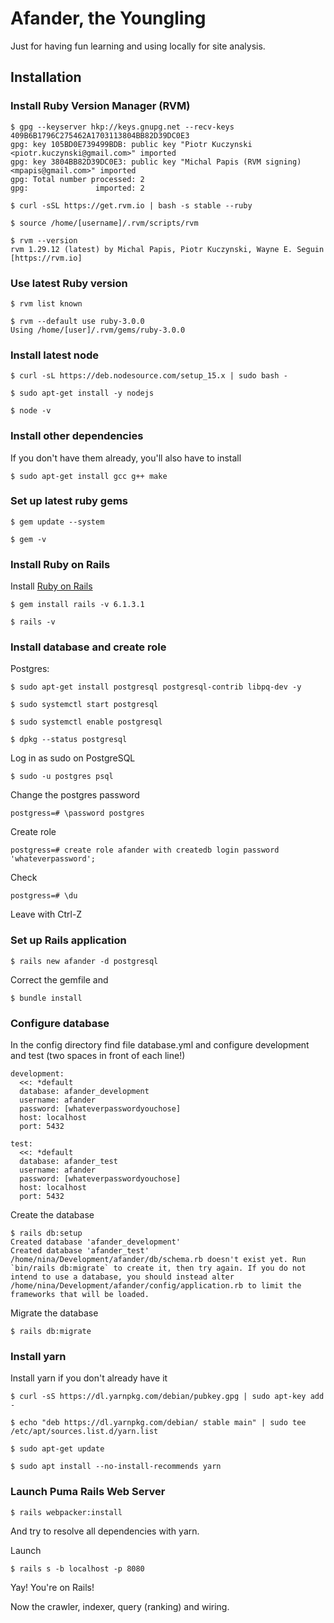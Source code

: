 # Afander,  the Youngling

Just for having fun learning and using locally for site analysis.

## Installation

### Install Ruby Version Manager (RVM)

    $ gpg --keyserver hkp://keys.gnupg.net --recv-keys 409B6B1796C275462A1703113804BB82D39DC0E3 
    gpg: key 105BD0E739499BDB: public key "Piotr Kuczynski <piotr.kuczynski@gmail.com>" imported
    gpg: key 3804BB82D39DC0E3: public key "Michal Papis (RVM signing) <mpapis@gmail.com>" imported
    gpg: Total number processed: 2
    gpg:               imported: 2

    $ curl -sSL https://get.rvm.io | bash -s stable --ruby

    $ source /home/[username]/.rvm/scripts/rvm

    $ rvm --version
    rvm 1.29.12 (latest) by Michal Papis, Piotr Kuczynski, Wayne E. Seguin [https://rvm.io]

### Use latest Ruby version

    $ rvm list known

    $ rvm --default use ruby-3.0.0
    Using /home/[user]/.rvm/gems/ruby-3.0.0

### Install latest node

    $ curl -sL https://deb.nodesource.com/setup_15.x | sudo bash -

    $ sudo apt-get install -y nodejs

    $ node -v

### Install other dependencies

If you don't have them already, you'll also have to install 

    $ sudo apt-get install gcc g++ make

### Set up latest ruby gems

    $ gem update --system

    $ gem -v

### Install Ruby on Rails

Install [Ruby on Rails](https://rubygems.org/gems/rails/versions)

    $ gem install rails -v 6.1.3.1

    $ rails -v

### Install database and create role

Postgres:

    $ sudo apt-get install postgresql postgresql-contrib libpq-dev -y

    $ sudo systemctl start postgresql

    $ sudo systemctl enable postgresql

    $ dpkg --status postgresql

Log in as sudo on PostgreSQL

    $ sudo -u postgres psql

Change the postgres password

    postgress=# \password postgres

Create role

    postgress=# create role afander with createdb login password 'whateverpassword';

Check

    postgress=# \du

Leave with Ctrl-Z

### Set up Rails application

    $ rails new afander -d postgresql

Correct the gemfile and

    $ bundle install

### Configure database

In the config directory find file database.yml and configure development and test (two spaces in front of each line!)

    development:
      <<: *default
      database: afander_development
      username: afander
      password: [whateverpasswordyouchose]
      host: localhost
      port: 5432

    test:
      <<: *default
      database: afander_test
      username: afander
      password: [whateverpasswordyouchose]
      host: localhost
      port: 5432

Create the database

    $ rails db:setup
    Created database 'afander_development'
    Created database 'afander_test'
    /home/nina/Development/afander/db/schema.rb doesn't exist yet. Run `bin/rails db:migrate` to create it, then try again. If you do not intend to use a database, you should instead alter /home/nina/Development/afander/config/application.rb to limit the frameworks that will be loaded.

Migrate the database

    $ rails db:migrate

### Install yarn

Install yarn if you don't already have it

    $ curl -sS https://dl.yarnpkg.com/debian/pubkey.gpg | sudo apt-key add -

    $ echo "deb https://dl.yarnpkg.com/debian/ stable main" | sudo tee /etc/apt/sources.list.d/yarn.list

    $ sudo apt-get update

    $ sudo apt install --no-install-recommends yarn

### Launch Puma Rails Web Server

    $ rails webpacker:install

And try to resolve all dependencies with yarn.

Launch

    $ rails s -b localhost -p 8080

Yay! You're on Rails!

Now the crawler, indexer, query (ranking) and wiring.
 